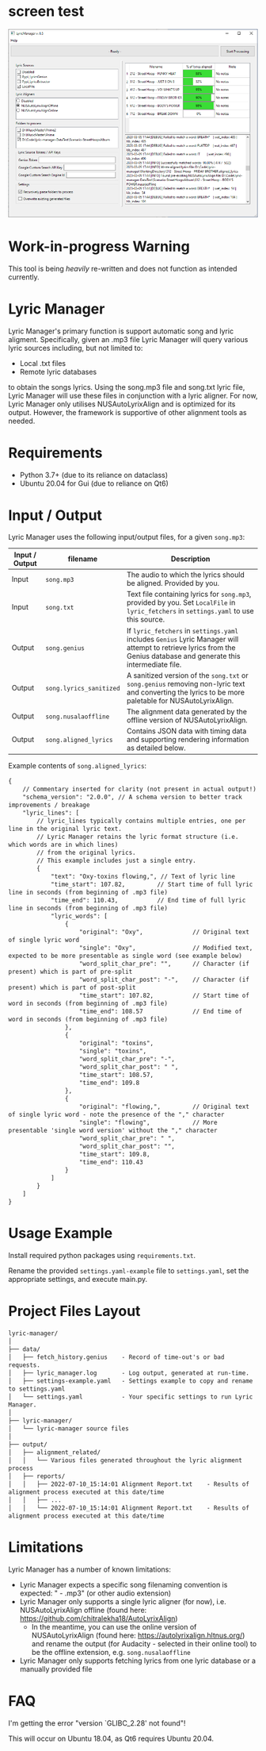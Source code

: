 # screen test

![Screenshot](./docs/images/Capture.png)

# Work-in-progress Warning

This tool is being *heavily* re-written and does not function as intended currently.

# Lyric Manager

Lyric Manager's primary function is support automatic song and lyric aligment. Specifically, given an .mp3 file Lyric Manager will query various lyric sources including, but not limited to:

- Local .txt files
- Remote lyric databases

to obtain the songs lyrics. Using the song.mp3 file and song.txt lyric file, Lyric Manager will use these files in conjunction with a lyric aligner. For now, Lyric Manager only utilises NUSAutoLyrixAlign and is optimized for its output. However, the framework is supportive of other alignment tools as needed.

# Requirements

- Python 3.7+ (due to its reliance on dataclass)
- Ubuntu 20.04 for Gui (due to reliance on Qt6)

# Input / Output

Lyric Manager uses the following input/output files, for a given `song.mp3`:

Input / Output | filename | Description
-------------- | -------- | -------------
Input | `song.mp3` | The audio to which the lyrics should be aligned. Provided by you.
Input | `song.txt` | Text file containing lyrics for `song.mp3`, provided by you. Set `LocalFile` in `lyric_fetchers` in `settings.yaml` to use this source.
Output | `song.genius` | If `lyric_fetchers` in `settings.yaml` includes `Genius` Lyric Manager will attempt to retrieve lyrics from the Genius database and generate this intermediate file.
Output | `song.lyrics_sanitized` | A sanitized version of the `song.txt` or `song.genius` removing non-lyric text and converting the lyrics to be more paletable for NUSAutoLyrixAlign.
Output | `song.nusalaoffline` | The alignment data generated by the offline version of NUSAutoLyrixAlign.
Output | `song.aligned_lyrics` | Contains JSON data with timing data and supporting rendering information as detailed below.

Example contents of `song.aligned_lyrics`:

```json5
{
    // Commentary inserted for clarity (not present in actual output!)
    "schema_version": "2.0.0", // A schema version to better track improvements / breakage
    "lyric_lines": [
        // lyric_lines typically contains multiple entries, one per line in the original lyric text.
        // Lyric Manager retains the lyric format structure (i.e. which words are in which lines)
        // from the original lyrics.
        // This example includes just a single entry.
        {
            "text": "Oxy-toxins flowing,", // Text of lyric line
            "time_start": 107.82,         // Start time of full lyric line in seconds (from beginning of .mp3 file)
            "time_end": 110.43,           // End time of full lyric line in seconds (from beginning of .mp3 file)
            "lyric_words": [
                {
                    "original": "Oxy",              // Original text of single lyric word
                    "single": "Oxy",                // Modified text, expected to be more presentable as single word (see example below)
                    "word_split_char_pre": "",      // Character (if present) which is part of pre-split
                    "word_split_char_post": "-",    // Character (if present) which is part of post-split
                    "time_start": 107.82,           // Start time of word in seconds (from beginning of .mp3 file)
                    "time_end": 108.57              // End time of word in seconds (from beginning of .mp3 file)
                },
                {
                    "original": "toxins",
                    "single": "toxins",
                    "word_split_char_pre": "-",
                    "word_split_char_post": " ",
                    "time_start": 108.57,
                    "time_end": 109.8
                },
                {
                    "original": "flowing,",         // Original text of single lyric word - note the presence of the "," character
                    "single": "flowing",            // More presentable 'single word version' without the "," character
                    "word_split_char_pre": " ",
                    "word_split_char_post": "",
                    "time_start": 109.8,
                    "time_end": 110.43
                }
            ]
        }
	]
}
```

# Usage Example

Install required python packages using `requirements.txt`.

Rename the provided `settings.yaml-example` file to `settings.yaml`, set the appropriate settings, and execute main.py.

# Project Files Layout

```
lyric-manager/
│
├── data/
│   ├── fetch_history.genius    - Record of time-out's or bad requests.
│   ├── lyric_manager.log       - Log output, generated at run-time.
│   ├── settings-example.yaml   - Settings example to copy and rename to settings.yaml
│   └── settings.yaml           - Your specific settings to run Lyric Manager.
│
├── lyric-manager/
│   └── lyric-manager source files
│
├── output/
│   ├── alignment_related/
│   │   └── Various files generated throughout the lyric alignment process
│   ├── reports/
│   │   ├── 2022-07-10_15:14:01 Alignment Report.txt    - Results of alignment process executed at this date/time
│   │   ├── ...
│   │   └── 2022-07-10_15:14:01 Alignment Report.txt    - Results of alignment process executed at this date/time
```

# Limitations

Lyric Manager has a number of known limitations:

- Lyric Manager expects a specific song filenaming convention is expected: "<artist> - <songname>.mp3" (or other audio extension)
- Lyric Manager only supports a single lyric aligner (for now), i.e. NUSAutoLyrixAlign offline (found here: https://github.com/chitralekha18/AutoLyrixAlign)
    - In the meantime, you can use the online version of NUSAutoLyrixAlign (found here: https://autolyrixalign.hltnus.org/) and rename the output (for Audacity - selected in their online tool) to be the offline extension, e.g. `song.nusalaoffline`
- Lyric Manager only supports fetching lyrics from one lyric database or a manually provided file


# FAQ

I'm getting the error "version `GLIBC_2.28' not found"!

This will occur on Ubuntu 18.04, as Qt6 requires Ubuntu 20.04.